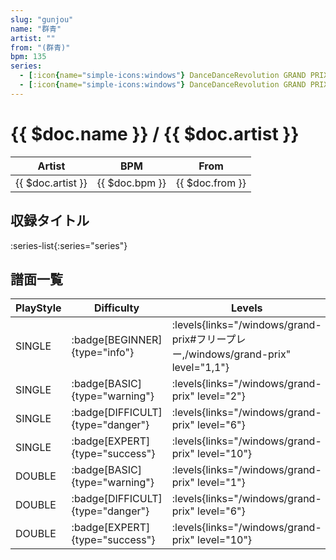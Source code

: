```yaml
---
slug: "gunjou"
name: "群青"
artist: ""
from: "(群青)"
bpm: 135
series:
  - [:icon{name="simple-icons:windows"} DanceDanceRevolution GRAND PRIX (フリープレー)](/windows/grand-prix#フリープレー)
  - [:icon{name="simple-icons:windows"} DanceDanceRevolution GRAND PRIX (グランプリプレー)](/windows/grand-prix)
---
```


# {{ $doc.name }} / {{ $doc.artist }}

|Artist|BPM|From|
|------|---|----|
|{{ $doc.artist }}|{{ $doc.bpm }}|{{ $doc.from }}|

## 収録タイトル

:series-list{:series="series"}

## 譜面一覧

|PlayStyle|Difficulty|Levels|Notes|Movie|
|---------|----------|------|-----|-----|
|SINGLE| :badge[BEGINNER]{type="info"}| :levels{links="/windows/grand-prix#フリープレー,/windows/grand-prix" level="1,1"}|42/5||
|SINGLE| :badge[BASIC]{type="warning"}| :levels{links="/windows/grand-prix" level="2"}|60/3||
|SINGLE| :badge[DIFFICULT]{type="danger"}| :levels{links="/windows/grand-prix" level="6"}|175/7||
|SINGLE| :badge[EXPERT]{type="success"}| :levels{links="/windows/grand-prix" level="10"}|348/11||
|DOUBLE| :badge[BASIC]{type="warning"}| :levels{links="/windows/grand-prix" level="1"}|61/5||
|DOUBLE| :badge[DIFFICULT]{type="danger"}| :levels{links="/windows/grand-prix" level="6"}|179/7||
|DOUBLE| :badge[EXPERT]{type="success"}| :levels{links="/windows/grand-prix" level="10"}|340/12||
